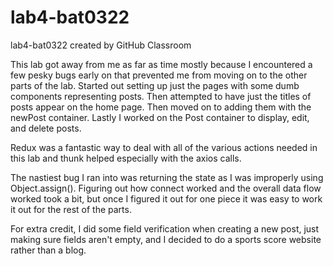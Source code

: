 # lab4-bat0322
lab4-bat0322 created by GitHub Classroom

This lab got away from me as far as time mostly because I encountered a few pesky bugs early on that prevented me from moving on to the other parts of the lab. Started out setting up just the pages with some dumb components representing posts. Then attempted to have just the titles of posts appear on the home page. Then moved on to adding them with the newPost container. Lastly I worked on the Post container to display, edit, and delete posts.

Redux was a fantastic way to deal with all of the various actions needed in this lab and thunk helped especially with the axios calls.

The nastiest bug I ran into was returning the state as I was improperly using Object.assign(). Figuring out how connect worked and the overall data flow worked took a bit, but once I figured it out for one piece it was easy to work it out for the rest of the parts.

For extra credit, I did some field verification when creating a new post, just making sure fields aren't empty, and I decided to do a sports score website rather than a blog.
